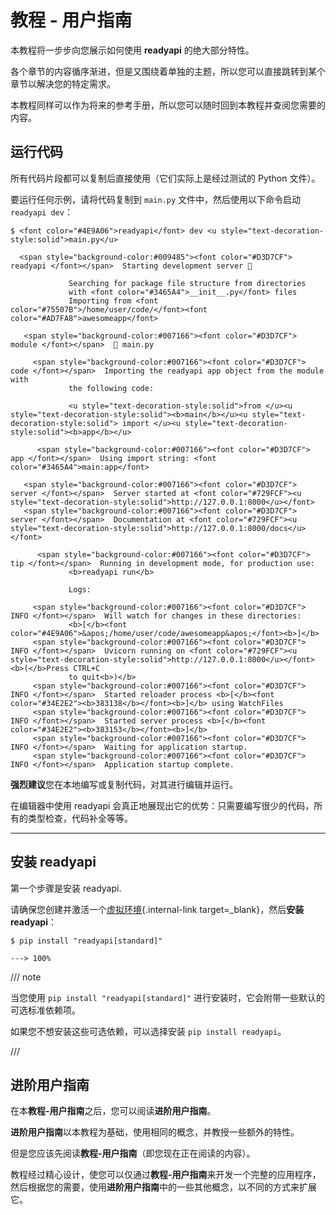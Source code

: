 # 教程 - 用户指南

本教程将一步步向您展示如何使用 **readyapi** 的绝大部分特性。

各个章节的内容循序渐进，但是又围绕着单独的主题，所以您可以直接跳转到某个章节以解决您的特定需求。

本教程同样可以作为将来的参考手册，所以您可以随时回到本教程并查阅您需要的内容。

## 运行代码

所有代码片段都可以复制后直接使用（它们实际上是经过测试的 Python 文件）。

要运行任何示例，请将代码复制到 `main.py` 文件中，然后使用以下命令启动 `readyapi dev`：

<div class="termy">

```console
$ <font color="#4E9A06">readyapi</font> dev <u style="text-decoration-style:solid">main.py</u>

  <span style="background-color:#009485"><font color="#D3D7CF"> readyapi </font></span>  Starting development server 🚀

             Searching for package file structure from directories
             with <font color="#3465A4">__init__.py</font> files
             Importing from <font color="#75507B">/home/user/code/</font><font color="#AD7FA8">awesomeapp</font>

   <span style="background-color:#007166"><font color="#D3D7CF"> module </font></span>  🐍 main.py

     <span style="background-color:#007166"><font color="#D3D7CF"> code </font></span>  Importing the readyapi app object from the module with
             the following code:

             <u style="text-decoration-style:solid">from </u><u style="text-decoration-style:solid"><b>main</b></u><u style="text-decoration-style:solid"> import </u><u style="text-decoration-style:solid"><b>app</b></u>

      <span style="background-color:#007166"><font color="#D3D7CF"> app </font></span>  Using import string: <font color="#3465A4">main:app</font>

   <span style="background-color:#007166"><font color="#D3D7CF"> server </font></span>  Server started at <font color="#729FCF"><u style="text-decoration-style:solid">http://127.0.0.1:8000</u></font>
   <span style="background-color:#007166"><font color="#D3D7CF"> server </font></span>  Documentation at <font color="#729FCF"><u style="text-decoration-style:solid">http://127.0.0.1:8000/docs</u></font>

      <span style="background-color:#007166"><font color="#D3D7CF"> tip </font></span>  Running in development mode, for production use:
             <b>readyapi run</b>

             Logs:

     <span style="background-color:#007166"><font color="#D3D7CF"> INFO </font></span>  Will watch for changes in these directories:
             <b>[</b><font color="#4E9A06">&apos;/home/user/code/awesomeapp&apos;</font><b>]</b>
     <span style="background-color:#007166"><font color="#D3D7CF"> INFO </font></span>  Uvicorn running on <font color="#729FCF"><u style="text-decoration-style:solid">http://127.0.0.1:8000</u></font> <b>(</b>Press CTRL+C
             to quit<b>)</b>
     <span style="background-color:#007166"><font color="#D3D7CF"> INFO </font></span>  Started reloader process <b>[</b><font color="#34E2E2"><b>383138</b></font><b>]</b> using WatchFiles
     <span style="background-color:#007166"><font color="#D3D7CF"> INFO </font></span>  Started server process <b>[</b><font color="#34E2E2"><b>383153</b></font><b>]</b>
     <span style="background-color:#007166"><font color="#D3D7CF"> INFO </font></span>  Waiting for application startup.
     <span style="background-color:#007166"><font color="#D3D7CF"> INFO </font></span>  Application startup complete.
```

</div>

**强烈建议**您在本地编写或复制代码，对其进行编辑并运行。

在编辑器中使用 readyapi 会真正地展现出它的优势：只需要编写很少的代码，所有的类型检查，代码补全等等。

---

## 安装 readyapi

第一个步骤是安装 readyapi.

请确保您创建并激活一个[虚拟环境](../virtual-environments.md){.internal-link target=_blank}，然后**安装 readyapi**：

<div class="termy">

```console
$ pip install "readyapi[standard]"

---> 100%
```

</div>

/// note

当您使用 `pip install "readyapi[standard]"` 进行安装时，它会附带一些默认的可选标准依赖项。

如果您不想安装这些可选依赖，可以选择安装 `pip install readyapi`。

///

## 进阶用户指南

在本**教程-用户指南**之后，您可以阅读**进阶用户指南**。

**进阶用户指南**以本教程为基础，使用相同的概念，并教授一些额外的特性。

但是您应该先阅读**教程-用户指南**（即您现在正在阅读的内容）。

教程经过精心设计，使您可以仅通过**教程-用户指南**来开发一个完整的应用程序，然后根据您的需要，使用**进阶用户指南**中的一些其他概念，以不同的方式来扩展它。
